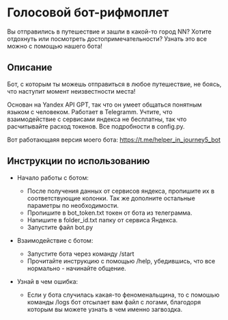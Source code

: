 # Голосовой бот-рифмоплет

Вы отправились в путешествие и зашли в какой-то город NN?
Хотите отдохнуть или посмотреть достопримечательности?
Узнать это все можно с помощью нашего бота!


## Описание
Бот, с которым ты можешь отправиться в любое путешествие, не боясь, что наступит момент неизвестности места!

Основан на Yandex API GPT, так что он умеет общаться понятным языком с человеком. 
Работает в Telegramm.
Учтите, что взаимодействие с сервисами яндекса не бесплатны, так что расчитывайте расход токенов. Все подробности в config.py.

Вот работающаяя версия моего бота: https://t.me/helper_in_journey5_bot

## Инструкции по использованию
- Начало работы с ботом:
  - После получения данных от сервисов яндекса, пропишите их в соответствующие колонки. Так же дополните остальные параметры по необходимости.
  - Пропишите в bot_token.txt токен от бота из телеграмма.
  - Напишите в folder_id.txt папку от сервиса Яндекса.
  - Запустите файл bot.py

- Взаимодействие с ботом:
  - Запустите бота через команду /start
  - Прочитайте инструкцию с помощью /help, убедившись, что все нормально - начинайте общение.

- Узнай в чем ошибка:
  - Если у бота случилась какая-то феноменальщина, то с помошью команды /logs бот отсылает вам файл с логами, благодоря которым вы можете узнать в чем именно загвоздка.